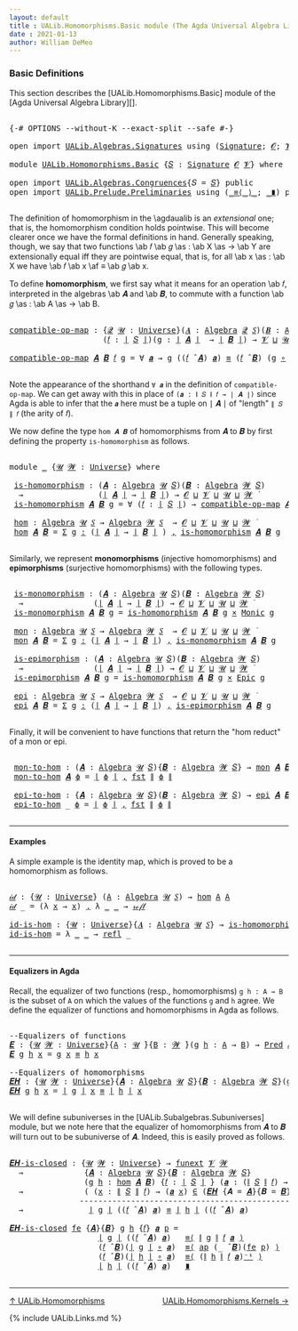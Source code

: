 ```yaml
---
layout: default
title : UALib.Homomorphisms.Basic module (The Agda Universal Algebra Library)
date : 2021-01-13
author: William DeMeo
---
```


### <a id="basic-definitions">Basic Definitions</a>

This section describes the [UALib.Homomorphisms.Basic] module of the [Agda Universal Algebra Library][].

<pre class="Agda">

<a id="317" class="Symbol">{-#</a> <a id="321" class="Keyword">OPTIONS</a> <a id="329" class="Pragma">--without-K</a> <a id="341" class="Pragma">--exact-split</a> <a id="355" class="Pragma">--safe</a> <a id="362" class="Symbol">#-}</a>

<a id="367" class="Keyword">open</a> <a id="372" class="Keyword">import</a> <a id="379" href="UALib.Algebras.Signatures.html" class="Module">UALib.Algebras.Signatures</a> <a id="405" class="Keyword">using</a> <a id="411" class="Symbol">(</a><a id="412" href="UALib.Algebras.Signatures.html#1454" class="Function">Signature</a><a id="421" class="Symbol">;</a> <a id="423" href="universes.html#613" class="Generalizable">𝓞</a><a id="424" class="Symbol">;</a> <a id="426" href="universes.html#617" class="Generalizable">𝓥</a><a id="427" class="Symbol">)</a>

<a id="430" class="Keyword">module</a> <a id="437" href="UALib.Homomorphisms.Basic.html" class="Module">UALib.Homomorphisms.Basic</a> <a id="463" class="Symbol">{</a><a id="464" href="UALib.Homomorphisms.Basic.html#464" class="Bound">𝑆</a> <a id="466" class="Symbol">:</a> <a id="468" href="UALib.Algebras.Signatures.html#1454" class="Function">Signature</a> <a id="478" href="universes.html#613" class="Generalizable">𝓞</a> <a id="480" href="universes.html#617" class="Generalizable">𝓥</a><a id="481" class="Symbol">}</a> <a id="483" class="Keyword">where</a>

<a id="490" class="Keyword">open</a> <a id="495" class="Keyword">import</a> <a id="502" href="UALib.Algebras.Congruences.html" class="Module">UALib.Algebras.Congruences</a><a id="528" class="Symbol">{</a><a id="529" class="Argument">𝑆</a> <a id="531" class="Symbol">=</a> <a id="533" href="UALib.Homomorphisms.Basic.html#464" class="Bound">𝑆</a><a id="534" class="Symbol">}</a> <a id="536" class="Keyword">public</a>
<a id="543" class="Keyword">open</a> <a id="548" class="Keyword">import</a> <a id="555" href="UALib.Prelude.Preliminaries.html" class="Module">UALib.Prelude.Preliminaries</a> <a id="583" class="Keyword">using</a> <a id="589" class="Symbol">(</a><a id="590" href="MGS-MLTT.html#5997" class="Function Operator">_≡⟨_⟩_</a><a id="596" class="Symbol">;</a> <a id="598" href="MGS-MLTT.html#6079" class="Function Operator">_∎</a><a id="600" class="Symbol">)</a> <a id="602" class="Keyword">public</a>

</pre>

The definition of homomorphism in the \agdaualib is an *extensional* one; that is, the homomorphism condition holds pointwise.  This will become clearer once we have the formal definitions in hand.  Generally speaking, though, we say that two functions \ab 𝑓 \ab 𝑔 \as : \ab X \as → \ab Y are extensionally equal iff they are pointwise equal, that is, for all \ab x \as : \ab X we have \ab 𝑓 \ab x \af ≡ \ab 𝑔 \ab x.

To define **homomorphism**, we first say what it means for an operation \ab 𝑓, interpreted in the algebras \ab 𝑨 and \ab 𝑩, to commute with a function \ab 𝑔 \as : \ab A \as → \ab B.

<pre class="Agda">

<a id="compatible-op-map"></a><a id="1237" href="UALib.Homomorphisms.Basic.html#1237" class="Function">compatible-op-map</a> <a id="1255" class="Symbol">:</a> <a id="1257" class="Symbol">{</a><a id="1258" href="UALib.Homomorphisms.Basic.html#1258" class="Bound">𝓠</a> <a id="1260" href="UALib.Homomorphisms.Basic.html#1260" class="Bound">𝓤</a> <a id="1262" class="Symbol">:</a> <a id="1264" href="universes.html#551" class="Function">Universe</a><a id="1272" class="Symbol">}(</a><a id="1274" href="UALib.Homomorphisms.Basic.html#1274" class="Bound">𝑨</a> <a id="1276" class="Symbol">:</a> <a id="1278" href="UALib.Algebras.Algebras.html#781" class="Function">Algebra</a> <a id="1286" href="UALib.Homomorphisms.Basic.html#1258" class="Bound">𝓠</a> <a id="1288" href="UALib.Homomorphisms.Basic.html#464" class="Bound">𝑆</a><a id="1289" class="Symbol">)(</a><a id="1291" href="UALib.Homomorphisms.Basic.html#1291" class="Bound">𝑩</a> <a id="1293" class="Symbol">:</a> <a id="1295" href="UALib.Algebras.Algebras.html#781" class="Function">Algebra</a> <a id="1303" href="UALib.Homomorphisms.Basic.html#1260" class="Bound">𝓤</a> <a id="1305" href="UALib.Homomorphisms.Basic.html#464" class="Bound">𝑆</a><a id="1306" class="Symbol">)</a>
                    <a id="1328" class="Symbol">(</a><a id="1329" href="UALib.Homomorphisms.Basic.html#1329" class="Bound">𝑓</a> <a id="1331" class="Symbol">:</a> <a id="1333" href="UALib.Prelude.Preliminaries.html#10371" class="Function Operator">∣</a> <a id="1335" href="UALib.Homomorphisms.Basic.html#464" class="Bound">𝑆</a> <a id="1337" href="UALib.Prelude.Preliminaries.html#10371" class="Function Operator">∣</a><a id="1338" class="Symbol">)(</a><a id="1340" href="UALib.Homomorphisms.Basic.html#1340" class="Bound">g</a> <a id="1342" class="Symbol">:</a> <a id="1344" href="UALib.Prelude.Preliminaries.html#10371" class="Function Operator">∣</a> <a id="1346" href="UALib.Homomorphisms.Basic.html#1274" class="Bound">𝑨</a> <a id="1348" href="UALib.Prelude.Preliminaries.html#10371" class="Function Operator">∣</a>  <a id="1351" class="Symbol">→</a> <a id="1353" href="UALib.Prelude.Preliminaries.html#10371" class="Function Operator">∣</a> <a id="1355" href="UALib.Homomorphisms.Basic.html#1291" class="Bound">𝑩</a> <a id="1357" href="UALib.Prelude.Preliminaries.html#10371" class="Function Operator">∣</a><a id="1358" class="Symbol">)</a> <a id="1360" class="Symbol">→</a> <a id="1362" href="UALib.Homomorphisms.Basic.html#480" class="Bound">𝓥</a> <a id="1364" href="Agda.Primitive.html#636" class="Function Operator">⊔</a> <a id="1366" href="UALib.Homomorphisms.Basic.html#1260" class="Bound">𝓤</a> <a id="1368" href="Agda.Primitive.html#636" class="Function Operator">⊔</a> <a id="1370" href="UALib.Homomorphisms.Basic.html#1258" class="Bound">𝓠</a> <a id="1372" href="universes.html#758" class="Function Operator">̇</a>

<a id="1375" href="UALib.Homomorphisms.Basic.html#1237" class="Function">compatible-op-map</a> <a id="1393" href="UALib.Homomorphisms.Basic.html#1393" class="Bound">𝑨</a> <a id="1395" href="UALib.Homomorphisms.Basic.html#1395" class="Bound">𝑩</a> <a id="1397" href="UALib.Homomorphisms.Basic.html#1397" class="Bound">𝑓</a> <a id="1399" href="UALib.Homomorphisms.Basic.html#1399" class="Bound">g</a> <a id="1401" class="Symbol">=</a> <a id="1403" class="Symbol">∀</a> <a id="1405" href="UALib.Homomorphisms.Basic.html#1405" class="Bound">𝒂</a> <a id="1407" class="Symbol">→</a> <a id="1409" href="UALib.Homomorphisms.Basic.html#1399" class="Bound">g</a> <a id="1411" class="Symbol">((</a><a id="1413" href="UALib.Homomorphisms.Basic.html#1397" class="Bound">𝑓</a> <a id="1415" href="UALib.Algebras.Algebras.html#2971" class="Function Operator">̂</a> <a id="1417" href="UALib.Homomorphisms.Basic.html#1393" class="Bound">𝑨</a><a id="1418" class="Symbol">)</a> <a id="1420" href="UALib.Homomorphisms.Basic.html#1405" class="Bound">𝒂</a><a id="1421" class="Symbol">)</a> <a id="1423" href="UALib.Prelude.Preliminaries.html#5654" class="Datatype Operator">≡</a> <a id="1425" class="Symbol">(</a><a id="1426" href="UALib.Homomorphisms.Basic.html#1397" class="Bound">𝑓</a> <a id="1428" href="UALib.Algebras.Algebras.html#2971" class="Function Operator">̂</a> <a id="1430" href="UALib.Homomorphisms.Basic.html#1395" class="Bound">𝑩</a><a id="1431" class="Symbol">)</a> <a id="1433" class="Symbol">(</a><a id="1434" href="UALib.Homomorphisms.Basic.html#1399" class="Bound">g</a> <a id="1436" href="MGS-MLTT.html#3813" class="Function Operator">∘</a> <a id="1438" href="UALib.Homomorphisms.Basic.html#1405" class="Bound">𝒂</a><a id="1439" class="Symbol">)</a>

</pre>

Note the appearance of the shorthand `∀ 𝒂` in the definition of `compatible-op-map`.  We can get away with this in place of `(𝒂 : ∥ 𝑆 ∥ 𝑓 → ∣ 𝑨 ∣)` since Agda is able to infer that the `𝒂` here must be a tuple on ∣ 𝑨 ∣ of "length" `∥ 𝑆 ∥ 𝑓` (the arity of 𝑓).

We now define the type `hom 𝑨 𝑩` of homomorphisms from 𝑨 to 𝑩 by first defining the property `is-homomorphism` as follows.

<pre class="Agda">

<a id="1852" class="Keyword">module</a> <a id="1859" href="UALib.Homomorphisms.Basic.html#1859" class="Module">_</a> <a id="1861" class="Symbol">{</a><a id="1862" href="UALib.Homomorphisms.Basic.html#1862" class="Bound">𝓤</a> <a id="1864" href="UALib.Homomorphisms.Basic.html#1864" class="Bound">𝓦</a> <a id="1866" class="Symbol">:</a> <a id="1868" href="universes.html#551" class="Function">Universe</a><a id="1876" class="Symbol">}</a> <a id="1878" class="Keyword">where</a>

 <a id="1886" href="UALib.Homomorphisms.Basic.html#1886" class="Function">is-homomorphism</a> <a id="1902" class="Symbol">:</a> <a id="1904" class="Symbol">(</a><a id="1905" href="UALib.Homomorphisms.Basic.html#1905" class="Bound">𝑨</a> <a id="1907" class="Symbol">:</a> <a id="1909" href="UALib.Algebras.Algebras.html#781" class="Function">Algebra</a> <a id="1917" href="UALib.Homomorphisms.Basic.html#1862" class="Bound">𝓤</a> <a id="1919" href="UALib.Homomorphisms.Basic.html#464" class="Bound">𝑆</a><a id="1920" class="Symbol">)(</a><a id="1922" href="UALib.Homomorphisms.Basic.html#1922" class="Bound">𝑩</a> <a id="1924" class="Symbol">:</a> <a id="1926" href="UALib.Algebras.Algebras.html#781" class="Function">Algebra</a> <a id="1934" href="UALib.Homomorphisms.Basic.html#1864" class="Bound">𝓦</a> <a id="1936" href="UALib.Homomorphisms.Basic.html#464" class="Bound">𝑆</a><a id="1937" class="Symbol">)</a>
  <a id="1941" class="Symbol">→</a>                <a id="1958" class="Symbol">(</a><a id="1959" href="UALib.Prelude.Preliminaries.html#10371" class="Function Operator">∣</a> <a id="1961" href="UALib.Homomorphisms.Basic.html#1905" class="Bound">𝑨</a> <a id="1963" href="UALib.Prelude.Preliminaries.html#10371" class="Function Operator">∣</a> <a id="1965" class="Symbol">→</a> <a id="1967" href="UALib.Prelude.Preliminaries.html#10371" class="Function Operator">∣</a> <a id="1969" href="UALib.Homomorphisms.Basic.html#1922" class="Bound">𝑩</a> <a id="1971" href="UALib.Prelude.Preliminaries.html#10371" class="Function Operator">∣</a><a id="1972" class="Symbol">)</a> <a id="1974" class="Symbol">→</a> <a id="1976" href="UALib.Homomorphisms.Basic.html#478" class="Bound">𝓞</a> <a id="1978" href="Agda.Primitive.html#636" class="Function Operator">⊔</a> <a id="1980" href="UALib.Homomorphisms.Basic.html#480" class="Bound">𝓥</a> <a id="1982" href="Agda.Primitive.html#636" class="Function Operator">⊔</a> <a id="1984" href="UALib.Homomorphisms.Basic.html#1862" class="Bound">𝓤</a> <a id="1986" href="Agda.Primitive.html#636" class="Function Operator">⊔</a> <a id="1988" href="UALib.Homomorphisms.Basic.html#1864" class="Bound">𝓦</a> <a id="1990" href="universes.html#758" class="Function Operator">̇</a>
 <a id="1993" href="UALib.Homomorphisms.Basic.html#1886" class="Function">is-homomorphism</a> <a id="2009" href="UALib.Homomorphisms.Basic.html#2009" class="Bound">𝑨</a> <a id="2011" href="UALib.Homomorphisms.Basic.html#2011" class="Bound">𝑩</a> <a id="2013" href="UALib.Homomorphisms.Basic.html#2013" class="Bound">g</a> <a id="2015" class="Symbol">=</a> <a id="2017" class="Symbol">∀</a> <a id="2019" class="Symbol">(</a><a id="2020" href="UALib.Homomorphisms.Basic.html#2020" class="Bound">𝑓</a> <a id="2022" class="Symbol">:</a> <a id="2024" href="UALib.Prelude.Preliminaries.html#10371" class="Function Operator">∣</a> <a id="2026" href="UALib.Homomorphisms.Basic.html#464" class="Bound">𝑆</a> <a id="2028" href="UALib.Prelude.Preliminaries.html#10371" class="Function Operator">∣</a><a id="2029" class="Symbol">)</a> <a id="2031" class="Symbol">→</a> <a id="2033" href="UALib.Homomorphisms.Basic.html#1237" class="Function">compatible-op-map</a> <a id="2051" href="UALib.Homomorphisms.Basic.html#2009" class="Bound">𝑨</a> <a id="2053" href="UALib.Homomorphisms.Basic.html#2011" class="Bound">𝑩</a> <a id="2055" href="UALib.Homomorphisms.Basic.html#2020" class="Bound">𝑓</a> <a id="2057" href="UALib.Homomorphisms.Basic.html#2013" class="Bound">g</a>

 <a id="2061" href="UALib.Homomorphisms.Basic.html#2061" class="Function">hom</a> <a id="2065" class="Symbol">:</a> <a id="2067" href="UALib.Algebras.Algebras.html#781" class="Function">Algebra</a> <a id="2075" href="UALib.Homomorphisms.Basic.html#1862" class="Bound">𝓤</a> <a id="2077" href="UALib.Homomorphisms.Basic.html#464" class="Bound">𝑆</a> <a id="2079" class="Symbol">→</a> <a id="2081" href="UALib.Algebras.Algebras.html#781" class="Function">Algebra</a> <a id="2089" href="UALib.Homomorphisms.Basic.html#1864" class="Bound">𝓦</a> <a id="2091" href="UALib.Homomorphisms.Basic.html#464" class="Bound">𝑆</a>  <a id="2094" class="Symbol">→</a> <a id="2096" href="UALib.Homomorphisms.Basic.html#478" class="Bound">𝓞</a> <a id="2098" href="Agda.Primitive.html#636" class="Function Operator">⊔</a> <a id="2100" href="UALib.Homomorphisms.Basic.html#480" class="Bound">𝓥</a> <a id="2102" href="Agda.Primitive.html#636" class="Function Operator">⊔</a> <a id="2104" href="UALib.Homomorphisms.Basic.html#1862" class="Bound">𝓤</a> <a id="2106" href="Agda.Primitive.html#636" class="Function Operator">⊔</a> <a id="2108" href="UALib.Homomorphisms.Basic.html#1864" class="Bound">𝓦</a> <a id="2110" href="universes.html#758" class="Function Operator">̇</a>
 <a id="2113" href="UALib.Homomorphisms.Basic.html#2061" class="Function">hom</a> <a id="2117" href="UALib.Homomorphisms.Basic.html#2117" class="Bound">𝑨</a> <a id="2119" href="UALib.Homomorphisms.Basic.html#2119" class="Bound">𝑩</a> <a id="2121" class="Symbol">=</a> <a id="2123" href="MGS-MLTT.html#3074" class="Function">Σ</a> <a id="2125" href="UALib.Homomorphisms.Basic.html#2125" class="Bound">g</a> <a id="2127" href="MGS-MLTT.html#3074" class="Function">꞉</a> <a id="2129" class="Symbol">(</a><a id="2130" href="UALib.Prelude.Preliminaries.html#10371" class="Function Operator">∣</a> <a id="2132" href="UALib.Homomorphisms.Basic.html#2117" class="Bound">𝑨</a> <a id="2134" href="UALib.Prelude.Preliminaries.html#10371" class="Function Operator">∣</a> <a id="2136" class="Symbol">→</a> <a id="2138" href="UALib.Prelude.Preliminaries.html#10371" class="Function Operator">∣</a> <a id="2140" href="UALib.Homomorphisms.Basic.html#2119" class="Bound">𝑩</a> <a id="2142" href="UALib.Prelude.Preliminaries.html#10371" class="Function Operator">∣</a> <a id="2144" class="Symbol">)</a> <a id="2146" href="MGS-MLTT.html#3074" class="Function">,</a> <a id="2148" href="UALib.Homomorphisms.Basic.html#1886" class="Function">is-homomorphism</a> <a id="2164" href="UALib.Homomorphisms.Basic.html#2117" class="Bound">𝑨</a> <a id="2166" href="UALib.Homomorphisms.Basic.html#2119" class="Bound">𝑩</a> <a id="2168" href="UALib.Homomorphisms.Basic.html#2125" class="Bound">g</a>

</pre>

Similarly, we represent **monomorphisms** (injective homomorphisms) and **epimorphisms** (surjective homomorphisms) with the following types.

<pre class="Agda">

 <a id="2341" href="UALib.Homomorphisms.Basic.html#2341" class="Function">is-monomorphism</a> <a id="2357" class="Symbol">:</a> <a id="2359" class="Symbol">(</a><a id="2360" href="UALib.Homomorphisms.Basic.html#2360" class="Bound">𝑨</a> <a id="2362" class="Symbol">:</a> <a id="2364" href="UALib.Algebras.Algebras.html#781" class="Function">Algebra</a> <a id="2372" href="UALib.Homomorphisms.Basic.html#1862" class="Bound">𝓤</a> <a id="2374" href="UALib.Homomorphisms.Basic.html#464" class="Bound">𝑆</a><a id="2375" class="Symbol">)(</a><a id="2377" href="UALib.Homomorphisms.Basic.html#2377" class="Bound">𝑩</a> <a id="2379" class="Symbol">:</a> <a id="2381" href="UALib.Algebras.Algebras.html#781" class="Function">Algebra</a> <a id="2389" href="UALib.Homomorphisms.Basic.html#1864" class="Bound">𝓦</a> <a id="2391" href="UALib.Homomorphisms.Basic.html#464" class="Bound">𝑆</a><a id="2392" class="Symbol">)</a>
  <a id="2396" class="Symbol">→</a>               <a id="2412" class="Symbol">(</a><a id="2413" href="UALib.Prelude.Preliminaries.html#10371" class="Function Operator">∣</a> <a id="2415" href="UALib.Homomorphisms.Basic.html#2360" class="Bound">𝑨</a> <a id="2417" href="UALib.Prelude.Preliminaries.html#10371" class="Function Operator">∣</a> <a id="2419" class="Symbol">→</a> <a id="2421" href="UALib.Prelude.Preliminaries.html#10371" class="Function Operator">∣</a> <a id="2423" href="UALib.Homomorphisms.Basic.html#2377" class="Bound">𝑩</a> <a id="2425" href="UALib.Prelude.Preliminaries.html#10371" class="Function Operator">∣</a><a id="2426" class="Symbol">)</a> <a id="2428" class="Symbol">→</a> <a id="2430" href="UALib.Homomorphisms.Basic.html#478" class="Bound">𝓞</a> <a id="2432" href="Agda.Primitive.html#636" class="Function Operator">⊔</a> <a id="2434" href="UALib.Homomorphisms.Basic.html#480" class="Bound">𝓥</a> <a id="2436" href="Agda.Primitive.html#636" class="Function Operator">⊔</a> <a id="2438" href="UALib.Homomorphisms.Basic.html#1862" class="Bound">𝓤</a> <a id="2440" href="Agda.Primitive.html#636" class="Function Operator">⊔</a> <a id="2442" href="UALib.Homomorphisms.Basic.html#1864" class="Bound">𝓦</a> <a id="2444" href="universes.html#758" class="Function Operator">̇</a>
 <a id="2447" href="UALib.Homomorphisms.Basic.html#2341" class="Function">is-monomorphism</a> <a id="2463" href="UALib.Homomorphisms.Basic.html#2463" class="Bound">𝑨</a> <a id="2465" href="UALib.Homomorphisms.Basic.html#2465" class="Bound">𝑩</a> <a id="2467" href="UALib.Homomorphisms.Basic.html#2467" class="Bound">g</a> <a id="2469" class="Symbol">=</a> <a id="2471" href="UALib.Homomorphisms.Basic.html#1886" class="Function">is-homomorphism</a> <a id="2487" href="UALib.Homomorphisms.Basic.html#2463" class="Bound">𝑨</a> <a id="2489" href="UALib.Homomorphisms.Basic.html#2465" class="Bound">𝑩</a> <a id="2491" href="UALib.Homomorphisms.Basic.html#2467" class="Bound">g</a> <a id="2493" href="MGS-MLTT.html#3515" class="Function Operator">×</a> <a id="2495" href="UALib.Prelude.Inverses.html#3446" class="Function">Monic</a> <a id="2501" href="UALib.Homomorphisms.Basic.html#2467" class="Bound">g</a>

 <a id="2505" href="UALib.Homomorphisms.Basic.html#2505" class="Function">mon</a> <a id="2509" class="Symbol">:</a> <a id="2511" href="UALib.Algebras.Algebras.html#781" class="Function">Algebra</a> <a id="2519" href="UALib.Homomorphisms.Basic.html#1862" class="Bound">𝓤</a> <a id="2521" href="UALib.Homomorphisms.Basic.html#464" class="Bound">𝑆</a> <a id="2523" class="Symbol">→</a> <a id="2525" href="UALib.Algebras.Algebras.html#781" class="Function">Algebra</a> <a id="2533" href="UALib.Homomorphisms.Basic.html#1864" class="Bound">𝓦</a> <a id="2535" href="UALib.Homomorphisms.Basic.html#464" class="Bound">𝑆</a>  <a id="2538" class="Symbol">→</a> <a id="2540" href="UALib.Homomorphisms.Basic.html#478" class="Bound">𝓞</a> <a id="2542" href="Agda.Primitive.html#636" class="Function Operator">⊔</a> <a id="2544" href="UALib.Homomorphisms.Basic.html#480" class="Bound">𝓥</a> <a id="2546" href="Agda.Primitive.html#636" class="Function Operator">⊔</a> <a id="2548" href="UALib.Homomorphisms.Basic.html#1862" class="Bound">𝓤</a> <a id="2550" href="Agda.Primitive.html#636" class="Function Operator">⊔</a> <a id="2552" href="UALib.Homomorphisms.Basic.html#1864" class="Bound">𝓦</a> <a id="2554" href="universes.html#758" class="Function Operator">̇</a>
 <a id="2557" href="UALib.Homomorphisms.Basic.html#2505" class="Function">mon</a> <a id="2561" href="UALib.Homomorphisms.Basic.html#2561" class="Bound">𝑨</a> <a id="2563" href="UALib.Homomorphisms.Basic.html#2563" class="Bound">𝑩</a> <a id="2565" class="Symbol">=</a> <a id="2567" href="MGS-MLTT.html#3074" class="Function">Σ</a> <a id="2569" href="UALib.Homomorphisms.Basic.html#2569" class="Bound">g</a> <a id="2571" href="MGS-MLTT.html#3074" class="Function">꞉</a> <a id="2573" class="Symbol">(</a><a id="2574" href="UALib.Prelude.Preliminaries.html#10371" class="Function Operator">∣</a> <a id="2576" href="UALib.Homomorphisms.Basic.html#2561" class="Bound">𝑨</a> <a id="2578" href="UALib.Prelude.Preliminaries.html#10371" class="Function Operator">∣</a> <a id="2580" class="Symbol">→</a> <a id="2582" href="UALib.Prelude.Preliminaries.html#10371" class="Function Operator">∣</a> <a id="2584" href="UALib.Homomorphisms.Basic.html#2563" class="Bound">𝑩</a> <a id="2586" href="UALib.Prelude.Preliminaries.html#10371" class="Function Operator">∣</a><a id="2587" class="Symbol">)</a> <a id="2589" href="MGS-MLTT.html#3074" class="Function">,</a> <a id="2591" href="UALib.Homomorphisms.Basic.html#2341" class="Function">is-monomorphism</a> <a id="2607" href="UALib.Homomorphisms.Basic.html#2561" class="Bound">𝑨</a> <a id="2609" href="UALib.Homomorphisms.Basic.html#2563" class="Bound">𝑩</a> <a id="2611" href="UALib.Homomorphisms.Basic.html#2569" class="Bound">g</a>

 <a id="2615" href="UALib.Homomorphisms.Basic.html#2615" class="Function">is-epimorphism</a> <a id="2630" class="Symbol">:</a> <a id="2632" class="Symbol">(</a><a id="2633" href="UALib.Homomorphisms.Basic.html#2633" class="Bound">𝑨</a> <a id="2635" class="Symbol">:</a> <a id="2637" href="UALib.Algebras.Algebras.html#781" class="Function">Algebra</a> <a id="2645" href="UALib.Homomorphisms.Basic.html#1862" class="Bound">𝓤</a> <a id="2647" href="UALib.Homomorphisms.Basic.html#464" class="Bound">𝑆</a><a id="2648" class="Symbol">)(</a><a id="2650" href="UALib.Homomorphisms.Basic.html#2650" class="Bound">𝑩</a> <a id="2652" class="Symbol">:</a> <a id="2654" href="UALib.Algebras.Algebras.html#781" class="Function">Algebra</a> <a id="2662" href="UALib.Homomorphisms.Basic.html#1864" class="Bound">𝓦</a> <a id="2664" href="UALib.Homomorphisms.Basic.html#464" class="Bound">𝑆</a><a id="2665" class="Symbol">)</a>
  <a id="2669" class="Symbol">→</a>               <a id="2685" class="Symbol">(</a><a id="2686" href="UALib.Prelude.Preliminaries.html#10371" class="Function Operator">∣</a> <a id="2688" href="UALib.Homomorphisms.Basic.html#2633" class="Bound">𝑨</a> <a id="2690" href="UALib.Prelude.Preliminaries.html#10371" class="Function Operator">∣</a> <a id="2692" class="Symbol">→</a> <a id="2694" href="UALib.Prelude.Preliminaries.html#10371" class="Function Operator">∣</a> <a id="2696" href="UALib.Homomorphisms.Basic.html#2650" class="Bound">𝑩</a> <a id="2698" href="UALib.Prelude.Preliminaries.html#10371" class="Function Operator">∣</a><a id="2699" class="Symbol">)</a> <a id="2701" class="Symbol">→</a> <a id="2703" href="UALib.Homomorphisms.Basic.html#478" class="Bound">𝓞</a> <a id="2705" href="Agda.Primitive.html#636" class="Function Operator">⊔</a> <a id="2707" href="UALib.Homomorphisms.Basic.html#480" class="Bound">𝓥</a> <a id="2709" href="Agda.Primitive.html#636" class="Function Operator">⊔</a> <a id="2711" href="UALib.Homomorphisms.Basic.html#1862" class="Bound">𝓤</a> <a id="2713" href="Agda.Primitive.html#636" class="Function Operator">⊔</a> <a id="2715" href="UALib.Homomorphisms.Basic.html#1864" class="Bound">𝓦</a> <a id="2717" href="universes.html#758" class="Function Operator">̇</a>
 <a id="2720" href="UALib.Homomorphisms.Basic.html#2615" class="Function">is-epimorphism</a> <a id="2735" href="UALib.Homomorphisms.Basic.html#2735" class="Bound">𝑨</a> <a id="2737" href="UALib.Homomorphisms.Basic.html#2737" class="Bound">𝑩</a> <a id="2739" href="UALib.Homomorphisms.Basic.html#2739" class="Bound">g</a> <a id="2741" class="Symbol">=</a> <a id="2743" href="UALib.Homomorphisms.Basic.html#1886" class="Function">is-homomorphism</a> <a id="2759" href="UALib.Homomorphisms.Basic.html#2735" class="Bound">𝑨</a> <a id="2761" href="UALib.Homomorphisms.Basic.html#2737" class="Bound">𝑩</a> <a id="2763" href="UALib.Homomorphisms.Basic.html#2739" class="Bound">g</a> <a id="2765" href="MGS-MLTT.html#3515" class="Function Operator">×</a> <a id="2767" href="UALib.Prelude.Inverses.html#2388" class="Function">Epic</a> <a id="2772" href="UALib.Homomorphisms.Basic.html#2739" class="Bound">g</a>

 <a id="2776" href="UALib.Homomorphisms.Basic.html#2776" class="Function">epi</a> <a id="2780" class="Symbol">:</a> <a id="2782" href="UALib.Algebras.Algebras.html#781" class="Function">Algebra</a> <a id="2790" href="UALib.Homomorphisms.Basic.html#1862" class="Bound">𝓤</a> <a id="2792" href="UALib.Homomorphisms.Basic.html#464" class="Bound">𝑆</a> <a id="2794" class="Symbol">→</a> <a id="2796" href="UALib.Algebras.Algebras.html#781" class="Function">Algebra</a> <a id="2804" href="UALib.Homomorphisms.Basic.html#1864" class="Bound">𝓦</a> <a id="2806" href="UALib.Homomorphisms.Basic.html#464" class="Bound">𝑆</a>  <a id="2809" class="Symbol">→</a> <a id="2811" href="UALib.Homomorphisms.Basic.html#478" class="Bound">𝓞</a> <a id="2813" href="Agda.Primitive.html#636" class="Function Operator">⊔</a> <a id="2815" href="UALib.Homomorphisms.Basic.html#480" class="Bound">𝓥</a> <a id="2817" href="Agda.Primitive.html#636" class="Function Operator">⊔</a> <a id="2819" href="UALib.Homomorphisms.Basic.html#1862" class="Bound">𝓤</a> <a id="2821" href="Agda.Primitive.html#636" class="Function Operator">⊔</a> <a id="2823" href="UALib.Homomorphisms.Basic.html#1864" class="Bound">𝓦</a> <a id="2825" href="universes.html#758" class="Function Operator">̇</a>
 <a id="2828" href="UALib.Homomorphisms.Basic.html#2776" class="Function">epi</a> <a id="2832" href="UALib.Homomorphisms.Basic.html#2832" class="Bound">𝑨</a> <a id="2834" href="UALib.Homomorphisms.Basic.html#2834" class="Bound">𝑩</a> <a id="2836" class="Symbol">=</a> <a id="2838" href="MGS-MLTT.html#3074" class="Function">Σ</a> <a id="2840" href="UALib.Homomorphisms.Basic.html#2840" class="Bound">g</a> <a id="2842" href="MGS-MLTT.html#3074" class="Function">꞉</a> <a id="2844" class="Symbol">(</a><a id="2845" href="UALib.Prelude.Preliminaries.html#10371" class="Function Operator">∣</a> <a id="2847" href="UALib.Homomorphisms.Basic.html#2832" class="Bound">𝑨</a> <a id="2849" href="UALib.Prelude.Preliminaries.html#10371" class="Function Operator">∣</a> <a id="2851" class="Symbol">→</a> <a id="2853" href="UALib.Prelude.Preliminaries.html#10371" class="Function Operator">∣</a> <a id="2855" href="UALib.Homomorphisms.Basic.html#2834" class="Bound">𝑩</a> <a id="2857" href="UALib.Prelude.Preliminaries.html#10371" class="Function Operator">∣</a><a id="2858" class="Symbol">)</a> <a id="2860" href="MGS-MLTT.html#3074" class="Function">,</a> <a id="2862" href="UALib.Homomorphisms.Basic.html#2615" class="Function">is-epimorphism</a> <a id="2877" href="UALib.Homomorphisms.Basic.html#2832" class="Bound">𝑨</a> <a id="2879" href="UALib.Homomorphisms.Basic.html#2834" class="Bound">𝑩</a> <a id="2881" href="UALib.Homomorphisms.Basic.html#2840" class="Bound">g</a>

</pre>

Finally, it will be convenient to have functions that return the "hom reduct" of a mon or epi.

<pre class="Agda">

 <a id="3007" href="UALib.Homomorphisms.Basic.html#3007" class="Function">mon-to-hom</a> <a id="3018" class="Symbol">:</a> <a id="3020" class="Symbol">(</a><a id="3021" href="UALib.Homomorphisms.Basic.html#3021" class="Bound">𝑨</a> <a id="3023" class="Symbol">:</a> <a id="3025" href="UALib.Algebras.Algebras.html#781" class="Function">Algebra</a> <a id="3033" href="UALib.Homomorphisms.Basic.html#1862" class="Bound">𝓤</a> <a id="3035" href="UALib.Homomorphisms.Basic.html#464" class="Bound">𝑆</a><a id="3036" class="Symbol">){</a><a id="3038" href="UALib.Homomorphisms.Basic.html#3038" class="Bound">𝑩</a> <a id="3040" class="Symbol">:</a> <a id="3042" href="UALib.Algebras.Algebras.html#781" class="Function">Algebra</a> <a id="3050" href="UALib.Homomorphisms.Basic.html#1864" class="Bound">𝓦</a> <a id="3052" href="UALib.Homomorphisms.Basic.html#464" class="Bound">𝑆</a><a id="3053" class="Symbol">}</a> <a id="3055" class="Symbol">→</a> <a id="3057" href="UALib.Homomorphisms.Basic.html#2505" class="Function">mon</a> <a id="3061" href="UALib.Homomorphisms.Basic.html#3021" class="Bound">𝑨</a> <a id="3063" href="UALib.Homomorphisms.Basic.html#3038" class="Bound">𝑩</a> <a id="3065" class="Symbol">→</a> <a id="3067" href="UALib.Homomorphisms.Basic.html#2061" class="Function">hom</a> <a id="3071" href="UALib.Homomorphisms.Basic.html#3021" class="Bound">𝑨</a> <a id="3073" href="UALib.Homomorphisms.Basic.html#3038" class="Bound">𝑩</a>
 <a id="3076" href="UALib.Homomorphisms.Basic.html#3007" class="Function">mon-to-hom</a> <a id="3087" href="UALib.Homomorphisms.Basic.html#3087" class="Bound">𝑨</a> <a id="3089" href="UALib.Homomorphisms.Basic.html#3089" class="Bound">ϕ</a> <a id="3091" class="Symbol">=</a> <a id="3093" href="UALib.Prelude.Preliminaries.html#10371" class="Function Operator">∣</a> <a id="3095" href="UALib.Homomorphisms.Basic.html#3089" class="Bound">ϕ</a> <a id="3097" href="UALib.Prelude.Preliminaries.html#10371" class="Function Operator">∣</a> <a id="3099" href="UALib.Prelude.Preliminaries.html#5763" class="InductiveConstructor Operator">,</a> <a id="3101" href="UALib.Prelude.Preliminaries.html#10375" class="Function">fst</a> <a id="3105" href="UALib.Prelude.Preliminaries.html#10452" class="Function Operator">∥</a> <a id="3107" href="UALib.Homomorphisms.Basic.html#3089" class="Bound">ϕ</a> <a id="3109" href="UALib.Prelude.Preliminaries.html#10452" class="Function Operator">∥</a>

 <a id="3113" href="UALib.Homomorphisms.Basic.html#3113" class="Function">epi-to-hom</a> <a id="3124" class="Symbol">:</a> <a id="3126" class="Symbol">{</a><a id="3127" href="UALib.Homomorphisms.Basic.html#3127" class="Bound">𝑨</a> <a id="3129" class="Symbol">:</a> <a id="3131" href="UALib.Algebras.Algebras.html#781" class="Function">Algebra</a> <a id="3139" href="UALib.Homomorphisms.Basic.html#1862" class="Bound">𝓤</a> <a id="3141" href="UALib.Homomorphisms.Basic.html#464" class="Bound">𝑆</a><a id="3142" class="Symbol">}(</a><a id="3144" href="UALib.Homomorphisms.Basic.html#3144" class="Bound">𝑩</a> <a id="3146" class="Symbol">:</a> <a id="3148" href="UALib.Algebras.Algebras.html#781" class="Function">Algebra</a> <a id="3156" href="UALib.Homomorphisms.Basic.html#1864" class="Bound">𝓦</a> <a id="3158" href="UALib.Homomorphisms.Basic.html#464" class="Bound">𝑆</a><a id="3159" class="Symbol">)</a> <a id="3161" class="Symbol">→</a> <a id="3163" href="UALib.Homomorphisms.Basic.html#2776" class="Function">epi</a> <a id="3167" href="UALib.Homomorphisms.Basic.html#3127" class="Bound">𝑨</a> <a id="3169" href="UALib.Homomorphisms.Basic.html#3144" class="Bound">𝑩</a> <a id="3171" class="Symbol">→</a> <a id="3173" href="UALib.Homomorphisms.Basic.html#2061" class="Function">hom</a> <a id="3177" href="UALib.Homomorphisms.Basic.html#3127" class="Bound">𝑨</a> <a id="3179" href="UALib.Homomorphisms.Basic.html#3144" class="Bound">𝑩</a>
 <a id="3182" href="UALib.Homomorphisms.Basic.html#3113" class="Function">epi-to-hom</a> <a id="3193" class="Symbol">_</a> <a id="3195" href="UALib.Homomorphisms.Basic.html#3195" class="Bound">ϕ</a> <a id="3197" class="Symbol">=</a> <a id="3199" href="UALib.Prelude.Preliminaries.html#10371" class="Function Operator">∣</a> <a id="3201" href="UALib.Homomorphisms.Basic.html#3195" class="Bound">ϕ</a> <a id="3203" href="UALib.Prelude.Preliminaries.html#10371" class="Function Operator">∣</a> <a id="3205" href="UALib.Prelude.Preliminaries.html#5763" class="InductiveConstructor Operator">,</a> <a id="3207" href="UALib.Prelude.Preliminaries.html#10375" class="Function">fst</a> <a id="3211" href="UALib.Prelude.Preliminaries.html#10452" class="Function Operator">∥</a> <a id="3213" href="UALib.Homomorphisms.Basic.html#3195" class="Bound">ϕ</a> <a id="3215" href="UALib.Prelude.Preliminaries.html#10452" class="Function Operator">∥</a>

</pre>


---------------------------------------------

#### <a id="examples">Examples</a>

A simple example is the identity map, which is proved to be a homomorphism as follows.

<pre class="Agda">

<a id="𝒾𝒹"></a><a id="3416" href="UALib.Homomorphisms.Basic.html#3416" class="Function">𝒾𝒹</a> <a id="3419" class="Symbol">:</a> <a id="3421" class="Symbol">{</a><a id="3422" href="UALib.Homomorphisms.Basic.html#3422" class="Bound">𝓤</a> <a id="3424" class="Symbol">:</a> <a id="3426" href="universes.html#551" class="Function">Universe</a><a id="3434" class="Symbol">}</a> <a id="3436" class="Symbol">(</a><a id="3437" href="UALib.Homomorphisms.Basic.html#3437" class="Bound">A</a> <a id="3439" class="Symbol">:</a> <a id="3441" href="UALib.Algebras.Algebras.html#781" class="Function">Algebra</a> <a id="3449" href="UALib.Homomorphisms.Basic.html#3422" class="Bound">𝓤</a> <a id="3451" href="UALib.Homomorphisms.Basic.html#464" class="Bound">𝑆</a><a id="3452" class="Symbol">)</a> <a id="3454" class="Symbol">→</a> <a id="3456" href="UALib.Homomorphisms.Basic.html#2061" class="Function">hom</a> <a id="3460" href="UALib.Homomorphisms.Basic.html#3437" class="Bound">A</a> <a id="3462" href="UALib.Homomorphisms.Basic.html#3437" class="Bound">A</a>
<a id="3464" href="UALib.Homomorphisms.Basic.html#3416" class="Function">𝒾𝒹</a> <a id="3467" class="Symbol">_</a> <a id="3469" class="Symbol">=</a> <a id="3471" class="Symbol">(λ</a> <a id="3474" href="UALib.Homomorphisms.Basic.html#3474" class="Bound">x</a> <a id="3476" class="Symbol">→</a> <a id="3478" href="UALib.Homomorphisms.Basic.html#3474" class="Bound">x</a><a id="3479" class="Symbol">)</a> <a id="3481" href="UALib.Prelude.Preliminaries.html#5763" class="InductiveConstructor Operator">,</a> <a id="3483" class="Symbol">λ</a> <a id="3485" href="UALib.Homomorphisms.Basic.html#3485" class="Bound">_</a> <a id="3487" href="UALib.Homomorphisms.Basic.html#3487" class="Bound">_</a> <a id="3489" class="Symbol">→</a> <a id="3491" href="UALib.Prelude.Preliminaries.html#5668" class="InductiveConstructor">𝓇ℯ𝒻𝓁</a>

<a id="id-is-hom"></a><a id="3497" href="UALib.Homomorphisms.Basic.html#3497" class="Function">id-is-hom</a> <a id="3507" class="Symbol">:</a> <a id="3509" class="Symbol">{</a><a id="3510" href="UALib.Homomorphisms.Basic.html#3510" class="Bound">𝓤</a> <a id="3512" class="Symbol">:</a> <a id="3514" href="universes.html#551" class="Function">Universe</a><a id="3522" class="Symbol">}{</a><a id="3524" href="UALib.Homomorphisms.Basic.html#3524" class="Bound">𝑨</a> <a id="3526" class="Symbol">:</a> <a id="3528" href="UALib.Algebras.Algebras.html#781" class="Function">Algebra</a> <a id="3536" href="UALib.Homomorphisms.Basic.html#3510" class="Bound">𝓤</a> <a id="3538" href="UALib.Homomorphisms.Basic.html#464" class="Bound">𝑆</a><a id="3539" class="Symbol">}</a> <a id="3541" class="Symbol">→</a> <a id="3543" href="UALib.Homomorphisms.Basic.html#1886" class="Function">is-homomorphism</a> <a id="3559" href="UALib.Homomorphisms.Basic.html#3524" class="Bound">𝑨</a> <a id="3561" href="UALib.Homomorphisms.Basic.html#3524" class="Bound">𝑨</a> <a id="3563" class="Symbol">(</a><a id="3564" href="MGS-MLTT.html#3778" class="Function">𝑖𝑑</a> <a id="3567" href="UALib.Prelude.Preliminaries.html#10371" class="Function Operator">∣</a> <a id="3569" href="UALib.Homomorphisms.Basic.html#3524" class="Bound">𝑨</a> <a id="3571" href="UALib.Prelude.Preliminaries.html#10371" class="Function Operator">∣</a><a id="3572" class="Symbol">)</a>
<a id="3574" href="UALib.Homomorphisms.Basic.html#3497" class="Function">id-is-hom</a> <a id="3584" class="Symbol">=</a> <a id="3586" class="Symbol">λ</a> <a id="3588" href="UALib.Homomorphisms.Basic.html#3588" class="Bound">_</a> <a id="3590" href="UALib.Homomorphisms.Basic.html#3590" class="Bound">_</a> <a id="3592" class="Symbol">→</a> <a id="3594" href="UALib.Prelude.Preliminaries.html#5690" class="InductiveConstructor">refl</a> <a id="3599" class="Symbol">_</a>

</pre>

------------------------------------------------------------------

#### <a id="equalizers-in-agda">Equalizers in Agda</a>

Recall, the equalizer of two functions (resp., homomorphisms) `g h : A → B` is the subset of `A` on which the values of the functions `g` and `h` agree.  We define the equalizer of functions and homomorphisms in Agda as follows.

<pre class="Agda">

<a id="3982" class="Comment">--Equalizers of functions</a>
<a id="𝑬"></a><a id="4008" href="UALib.Homomorphisms.Basic.html#4008" class="Function">𝑬</a> <a id="4010" class="Symbol">:</a> <a id="4012" class="Symbol">{</a><a id="4013" href="UALib.Homomorphisms.Basic.html#4013" class="Bound">𝓤</a> <a id="4015" href="UALib.Homomorphisms.Basic.html#4015" class="Bound">𝓦</a> <a id="4017" class="Symbol">:</a> <a id="4019" href="universes.html#551" class="Function">Universe</a><a id="4027" class="Symbol">}{</a><a id="4029" href="UALib.Homomorphisms.Basic.html#4029" class="Bound">A</a> <a id="4031" class="Symbol">:</a> <a id="4033" href="UALib.Homomorphisms.Basic.html#4013" class="Bound">𝓤</a> <a id="4035" href="universes.html#758" class="Function Operator">̇</a><a id="4036" class="Symbol">}{</a><a id="4038" href="UALib.Homomorphisms.Basic.html#4038" class="Bound">B</a> <a id="4040" class="Symbol">:</a> <a id="4042" href="UALib.Homomorphisms.Basic.html#4015" class="Bound">𝓦</a> <a id="4044" href="universes.html#758" class="Function Operator">̇</a><a id="4045" class="Symbol">}(</a><a id="4047" href="UALib.Homomorphisms.Basic.html#4047" class="Bound">g</a> <a id="4049" href="UALib.Homomorphisms.Basic.html#4049" class="Bound">h</a> <a id="4051" class="Symbol">:</a> <a id="4053" href="UALib.Homomorphisms.Basic.html#4029" class="Bound">A</a> <a id="4055" class="Symbol">→</a> <a id="4057" href="UALib.Homomorphisms.Basic.html#4038" class="Bound">B</a><a id="4058" class="Symbol">)</a> <a id="4060" class="Symbol">→</a> <a id="4062" href="UALib.Relations.Unary.html#1088" class="Function">Pred</a> <a id="4067" href="UALib.Homomorphisms.Basic.html#4029" class="Bound">A</a> <a id="4069" href="UALib.Homomorphisms.Basic.html#4015" class="Bound">𝓦</a>
<a id="4071" href="UALib.Homomorphisms.Basic.html#4008" class="Function">𝑬</a> <a id="4073" href="UALib.Homomorphisms.Basic.html#4073" class="Bound">g</a> <a id="4075" href="UALib.Homomorphisms.Basic.html#4075" class="Bound">h</a> <a id="4077" href="UALib.Homomorphisms.Basic.html#4077" class="Bound">x</a> <a id="4079" class="Symbol">=</a> <a id="4081" href="UALib.Homomorphisms.Basic.html#4073" class="Bound">g</a> <a id="4083" href="UALib.Homomorphisms.Basic.html#4077" class="Bound">x</a> <a id="4085" href="UALib.Prelude.Preliminaries.html#5654" class="Datatype Operator">≡</a> <a id="4087" href="UALib.Homomorphisms.Basic.html#4075" class="Bound">h</a> <a id="4089" href="UALib.Homomorphisms.Basic.html#4077" class="Bound">x</a>

<a id="4092" class="Comment">--Equalizers of homomorphisms</a>
<a id="𝑬𝑯"></a><a id="4122" href="UALib.Homomorphisms.Basic.html#4122" class="Function">𝑬𝑯</a> <a id="4125" class="Symbol">:</a> <a id="4127" class="Symbol">{</a><a id="4128" href="UALib.Homomorphisms.Basic.html#4128" class="Bound">𝓤</a> <a id="4130" href="UALib.Homomorphisms.Basic.html#4130" class="Bound">𝓦</a> <a id="4132" class="Symbol">:</a> <a id="4134" href="universes.html#551" class="Function">Universe</a><a id="4142" class="Symbol">}{</a><a id="4144" href="UALib.Homomorphisms.Basic.html#4144" class="Bound">𝑨</a> <a id="4146" class="Symbol">:</a> <a id="4148" href="UALib.Algebras.Algebras.html#781" class="Function">Algebra</a> <a id="4156" href="UALib.Homomorphisms.Basic.html#4128" class="Bound">𝓤</a> <a id="4158" href="UALib.Homomorphisms.Basic.html#464" class="Bound">𝑆</a><a id="4159" class="Symbol">}{</a><a id="4161" href="UALib.Homomorphisms.Basic.html#4161" class="Bound">𝑩</a> <a id="4163" class="Symbol">:</a> <a id="4165" href="UALib.Algebras.Algebras.html#781" class="Function">Algebra</a> <a id="4173" href="UALib.Homomorphisms.Basic.html#4130" class="Bound">𝓦</a> <a id="4175" href="UALib.Homomorphisms.Basic.html#464" class="Bound">𝑆</a><a id="4176" class="Symbol">}(</a><a id="4178" href="UALib.Homomorphisms.Basic.html#4178" class="Bound">g</a> <a id="4180" href="UALib.Homomorphisms.Basic.html#4180" class="Bound">h</a> <a id="4182" class="Symbol">:</a> <a id="4184" href="UALib.Homomorphisms.Basic.html#2061" class="Function">hom</a> <a id="4188" href="UALib.Homomorphisms.Basic.html#4144" class="Bound">𝑨</a> <a id="4190" href="UALib.Homomorphisms.Basic.html#4161" class="Bound">𝑩</a><a id="4191" class="Symbol">)</a> <a id="4193" class="Symbol">→</a> <a id="4195" href="UALib.Relations.Unary.html#1088" class="Function">Pred</a> <a id="4200" href="UALib.Prelude.Preliminaries.html#10371" class="Function Operator">∣</a> <a id="4202" href="UALib.Homomorphisms.Basic.html#4144" class="Bound">𝑨</a> <a id="4204" href="UALib.Prelude.Preliminaries.html#10371" class="Function Operator">∣</a> <a id="4206" href="UALib.Homomorphisms.Basic.html#4130" class="Bound">𝓦</a>
<a id="4208" href="UALib.Homomorphisms.Basic.html#4122" class="Function">𝑬𝑯</a> <a id="4211" href="UALib.Homomorphisms.Basic.html#4211" class="Bound">g</a> <a id="4213" href="UALib.Homomorphisms.Basic.html#4213" class="Bound">h</a> <a id="4215" href="UALib.Homomorphisms.Basic.html#4215" class="Bound">x</a> <a id="4217" class="Symbol">=</a> <a id="4219" href="UALib.Prelude.Preliminaries.html#10371" class="Function Operator">∣</a> <a id="4221" href="UALib.Homomorphisms.Basic.html#4211" class="Bound">g</a> <a id="4223" href="UALib.Prelude.Preliminaries.html#10371" class="Function Operator">∣</a> <a id="4225" href="UALib.Homomorphisms.Basic.html#4215" class="Bound">x</a> <a id="4227" href="UALib.Prelude.Preliminaries.html#5654" class="Datatype Operator">≡</a> <a id="4229" href="UALib.Prelude.Preliminaries.html#10371" class="Function Operator">∣</a> <a id="4231" href="UALib.Homomorphisms.Basic.html#4213" class="Bound">h</a> <a id="4233" href="UALib.Prelude.Preliminaries.html#10371" class="Function Operator">∣</a> <a id="4235" href="UALib.Homomorphisms.Basic.html#4215" class="Bound">x</a>

</pre>

We will define subuniverses in the [UALib.Subalgebras.Subuniverses] module, but we note here that the equalizer of homomorphisms from 𝑨 to 𝑩 will turn out to be subuniverse of 𝑨.  Indeed, this is easily proved as follows.

<pre class="Agda">

<a id="𝑬𝑯-is-closed"></a><a id="4487" href="UALib.Homomorphisms.Basic.html#4487" class="Function">𝑬𝑯-is-closed</a> <a id="4500" class="Symbol">:</a> <a id="4502" class="Symbol">{</a><a id="4503" href="UALib.Homomorphisms.Basic.html#4503" class="Bound">𝓤</a> <a id="4505" href="UALib.Homomorphisms.Basic.html#4505" class="Bound">𝓦</a> <a id="4507" class="Symbol">:</a> <a id="4509" href="universes.html#551" class="Function">Universe</a><a id="4517" class="Symbol">}</a> <a id="4519" class="Symbol">→</a> <a id="4521" href="MGS-FunExt-from-Univalence.html#393" class="Function">funext</a> <a id="4528" href="UALib.Homomorphisms.Basic.html#480" class="Bound">𝓥</a> <a id="4530" href="UALib.Homomorphisms.Basic.html#4505" class="Bound">𝓦</a>
  <a id="4534" class="Symbol">→</a>             <a id="4548" class="Symbol">{</a><a id="4549" href="UALib.Homomorphisms.Basic.html#4549" class="Bound">𝑨</a> <a id="4551" class="Symbol">:</a> <a id="4553" href="UALib.Algebras.Algebras.html#781" class="Function">Algebra</a> <a id="4561" href="UALib.Homomorphisms.Basic.html#4503" class="Bound">𝓤</a> <a id="4563" href="UALib.Homomorphisms.Basic.html#464" class="Bound">𝑆</a><a id="4564" class="Symbol">}{</a><a id="4566" href="UALib.Homomorphisms.Basic.html#4566" class="Bound">𝑩</a> <a id="4568" class="Symbol">:</a> <a id="4570" href="UALib.Algebras.Algebras.html#781" class="Function">Algebra</a> <a id="4578" href="UALib.Homomorphisms.Basic.html#4505" class="Bound">𝓦</a> <a id="4580" href="UALib.Homomorphisms.Basic.html#464" class="Bound">𝑆</a><a id="4581" class="Symbol">}</a>
                <a id="4599" class="Symbol">(</a><a id="4600" href="UALib.Homomorphisms.Basic.html#4600" class="Bound">g</a> <a id="4602" href="UALib.Homomorphisms.Basic.html#4602" class="Bound">h</a> <a id="4604" class="Symbol">:</a> <a id="4606" href="UALib.Homomorphisms.Basic.html#2061" class="Function">hom</a> <a id="4610" href="UALib.Homomorphisms.Basic.html#4549" class="Bound">𝑨</a> <a id="4612" href="UALib.Homomorphisms.Basic.html#4566" class="Bound">𝑩</a><a id="4613" class="Symbol">)</a> <a id="4615" class="Symbol">{</a><a id="4616" href="UALib.Homomorphisms.Basic.html#4616" class="Bound">𝑓</a> <a id="4618" class="Symbol">:</a> <a id="4620" href="UALib.Prelude.Preliminaries.html#10371" class="Function Operator">∣</a> <a id="4622" href="UALib.Homomorphisms.Basic.html#464" class="Bound">𝑆</a> <a id="4624" href="UALib.Prelude.Preliminaries.html#10371" class="Function Operator">∣</a> <a id="4626" class="Symbol">}</a> <a id="4628" class="Symbol">(</a><a id="4629" href="UALib.Homomorphisms.Basic.html#4629" class="Bound">𝒂</a> <a id="4631" class="Symbol">:</a> <a id="4633" class="Symbol">(</a><a id="4634" href="UALib.Prelude.Preliminaries.html#10452" class="Function Operator">∥</a> <a id="4636" href="UALib.Homomorphisms.Basic.html#464" class="Bound">𝑆</a> <a id="4638" href="UALib.Prelude.Preliminaries.html#10452" class="Function Operator">∥</a> <a id="4640" href="UALib.Homomorphisms.Basic.html#4616" class="Bound">𝑓</a><a id="4641" class="Symbol">)</a> <a id="4643" class="Symbol">→</a> <a id="4645" href="UALib.Prelude.Preliminaries.html#10371" class="Function Operator">∣</a> <a id="4647" href="UALib.Homomorphisms.Basic.html#4549" class="Bound">𝑨</a> <a id="4649" href="UALib.Prelude.Preliminaries.html#10371" class="Function Operator">∣</a><a id="4650" class="Symbol">)</a>
  <a id="4654" class="Symbol">→</a>             <a id="4668" class="Symbol">(</a> <a id="4670" class="Symbol">(</a><a id="4671" href="UALib.Homomorphisms.Basic.html#4671" class="Bound">x</a> <a id="4673" class="Symbol">:</a> <a id="4675" href="UALib.Prelude.Preliminaries.html#10452" class="Function Operator">∥</a> <a id="4677" href="UALib.Homomorphisms.Basic.html#464" class="Bound">𝑆</a> <a id="4679" href="UALib.Prelude.Preliminaries.html#10452" class="Function Operator">∥</a> <a id="4681" href="UALib.Homomorphisms.Basic.html#4616" class="Bound">𝑓</a><a id="4682" class="Symbol">)</a> <a id="4684" class="Symbol">→</a> <a id="4686" class="Symbol">(</a><a id="4687" href="UALib.Homomorphisms.Basic.html#4629" class="Bound">𝒂</a> <a id="4689" href="UALib.Homomorphisms.Basic.html#4671" class="Bound">x</a><a id="4690" class="Symbol">)</a> <a id="4692" href="UALib.Relations.Unary.html#2725" class="Function Operator">∈</a> <a id="4694" class="Symbol">(</a><a id="4695" href="UALib.Homomorphisms.Basic.html#4122" class="Function">𝑬𝑯</a> <a id="4698" class="Symbol">{</a><a id="4699" class="Argument">𝑨</a> <a id="4701" class="Symbol">=</a> <a id="4703" href="UALib.Homomorphisms.Basic.html#4549" class="Bound">𝑨</a><a id="4704" class="Symbol">}{</a><a id="4706" class="Argument">𝑩</a> <a id="4708" class="Symbol">=</a> <a id="4710" href="UALib.Homomorphisms.Basic.html#4566" class="Bound">𝑩</a><a id="4711" class="Symbol">}</a> <a id="4713" href="UALib.Homomorphisms.Basic.html#4600" class="Bound">g</a> <a id="4715" href="UALib.Homomorphisms.Basic.html#4602" class="Bound">h</a><a id="4716" class="Symbol">)</a> <a id="4718" class="Symbol">)</a>
               <a id="4735" class="Comment">---------------------------------------------------</a>
  <a id="4789" class="Symbol">→</a>              <a id="4804" href="UALib.Prelude.Preliminaries.html#10371" class="Function Operator">∣</a> <a id="4806" href="UALib.Homomorphisms.Basic.html#4600" class="Bound">g</a> <a id="4808" href="UALib.Prelude.Preliminaries.html#10371" class="Function Operator">∣</a> <a id="4810" class="Symbol">((</a><a id="4812" href="UALib.Homomorphisms.Basic.html#4616" class="Bound">𝑓</a> <a id="4814" href="UALib.Algebras.Algebras.html#2971" class="Function Operator">̂</a> <a id="4816" href="UALib.Homomorphisms.Basic.html#4549" class="Bound">𝑨</a><a id="4817" class="Symbol">)</a> <a id="4819" href="UALib.Homomorphisms.Basic.html#4629" class="Bound">𝒂</a><a id="4820" class="Symbol">)</a> <a id="4822" href="UALib.Prelude.Preliminaries.html#5654" class="Datatype Operator">≡</a> <a id="4824" href="UALib.Prelude.Preliminaries.html#10371" class="Function Operator">∣</a> <a id="4826" href="UALib.Homomorphisms.Basic.html#4602" class="Bound">h</a> <a id="4828" href="UALib.Prelude.Preliminaries.html#10371" class="Function Operator">∣</a> <a id="4830" class="Symbol">((</a><a id="4832" href="UALib.Homomorphisms.Basic.html#4616" class="Bound">𝑓</a> <a id="4834" href="UALib.Algebras.Algebras.html#2971" class="Function Operator">̂</a> <a id="4836" href="UALib.Homomorphisms.Basic.html#4549" class="Bound">𝑨</a><a id="4837" class="Symbol">)</a> <a id="4839" href="UALib.Homomorphisms.Basic.html#4629" class="Bound">𝒂</a><a id="4840" class="Symbol">)</a>

<a id="4843" href="UALib.Homomorphisms.Basic.html#4487" class="Function">𝑬𝑯-is-closed</a> <a id="4856" href="UALib.Homomorphisms.Basic.html#4856" class="Bound">fe</a> <a id="4859" class="Symbol">{</a><a id="4860" href="UALib.Homomorphisms.Basic.html#4860" class="Bound">𝑨</a><a id="4861" class="Symbol">}{</a><a id="4863" href="UALib.Homomorphisms.Basic.html#4863" class="Bound">𝑩</a><a id="4864" class="Symbol">}</a> <a id="4866" href="UALib.Homomorphisms.Basic.html#4866" class="Bound">g</a> <a id="4868" href="UALib.Homomorphisms.Basic.html#4868" class="Bound">h</a> <a id="4870" class="Symbol">{</a><a id="4871" href="UALib.Homomorphisms.Basic.html#4871" class="Bound">𝑓</a><a id="4872" class="Symbol">}</a> <a id="4874" href="UALib.Homomorphisms.Basic.html#4874" class="Bound">𝒂</a> <a id="4876" href="UALib.Homomorphisms.Basic.html#4876" class="Bound">p</a> <a id="4878" class="Symbol">=</a>
                   <a id="4899" href="UALib.Prelude.Preliminaries.html#10371" class="Function Operator">∣</a> <a id="4901" href="UALib.Homomorphisms.Basic.html#4866" class="Bound">g</a> <a id="4903" href="UALib.Prelude.Preliminaries.html#10371" class="Function Operator">∣</a> <a id="4905" class="Symbol">((</a><a id="4907" href="UALib.Homomorphisms.Basic.html#4871" class="Bound">𝑓</a> <a id="4909" href="UALib.Algebras.Algebras.html#2971" class="Function Operator">̂</a> <a id="4911" href="UALib.Homomorphisms.Basic.html#4860" class="Bound">𝑨</a><a id="4912" class="Symbol">)</a> <a id="4914" href="UALib.Homomorphisms.Basic.html#4874" class="Bound">𝒂</a><a id="4915" class="Symbol">)</a>   <a id="4919" href="MGS-MLTT.html#5997" class="Function Operator">≡⟨</a> <a id="4922" href="UALib.Prelude.Preliminaries.html#10452" class="Function Operator">∥</a> <a id="4924" href="UALib.Homomorphisms.Basic.html#4866" class="Bound">g</a> <a id="4926" href="UALib.Prelude.Preliminaries.html#10452" class="Function Operator">∥</a> <a id="4928" href="UALib.Homomorphisms.Basic.html#4871" class="Bound">𝑓</a> <a id="4930" href="UALib.Homomorphisms.Basic.html#4874" class="Bound">𝒂</a> <a id="4932" href="MGS-MLTT.html#5997" class="Function Operator">⟩</a>
                   <a id="4953" class="Symbol">(</a><a id="4954" href="UALib.Homomorphisms.Basic.html#4871" class="Bound">𝑓</a> <a id="4956" href="UALib.Algebras.Algebras.html#2971" class="Function Operator">̂</a> <a id="4958" href="UALib.Homomorphisms.Basic.html#4863" class="Bound">𝑩</a><a id="4959" class="Symbol">)(</a><a id="4961" href="UALib.Prelude.Preliminaries.html#10371" class="Function Operator">∣</a> <a id="4963" href="UALib.Homomorphisms.Basic.html#4866" class="Bound">g</a> <a id="4965" href="UALib.Prelude.Preliminaries.html#10371" class="Function Operator">∣</a> <a id="4967" href="MGS-MLTT.html#3813" class="Function Operator">∘</a> <a id="4969" href="UALib.Homomorphisms.Basic.html#4874" class="Bound">𝒂</a><a id="4970" class="Symbol">)</a>  <a id="4973" href="MGS-MLTT.html#5997" class="Function Operator">≡⟨</a> <a id="4976" href="MGS-MLTT.html#6613" class="Function">ap</a> <a id="4979" class="Symbol">(_</a> <a id="4982" href="UALib.Algebras.Algebras.html#2971" class="Function Operator">̂</a> <a id="4984" href="UALib.Homomorphisms.Basic.html#4863" class="Bound">𝑩</a><a id="4985" class="Symbol">)(</a><a id="4987" href="UALib.Homomorphisms.Basic.html#4856" class="Bound">fe</a> <a id="4990" href="UALib.Homomorphisms.Basic.html#4876" class="Bound">p</a><a id="4991" class="Symbol">)</a> <a id="4993" href="MGS-MLTT.html#5997" class="Function Operator">⟩</a>
                   <a id="5014" class="Symbol">(</a><a id="5015" href="UALib.Homomorphisms.Basic.html#4871" class="Bound">𝑓</a> <a id="5017" href="UALib.Algebras.Algebras.html#2971" class="Function Operator">̂</a> <a id="5019" href="UALib.Homomorphisms.Basic.html#4863" class="Bound">𝑩</a><a id="5020" class="Symbol">)(</a><a id="5022" href="UALib.Prelude.Preliminaries.html#10371" class="Function Operator">∣</a> <a id="5024" href="UALib.Homomorphisms.Basic.html#4868" class="Bound">h</a> <a id="5026" href="UALib.Prelude.Preliminaries.html#10371" class="Function Operator">∣</a> <a id="5028" href="MGS-MLTT.html#3813" class="Function Operator">∘</a> <a id="5030" href="UALib.Homomorphisms.Basic.html#4874" class="Bound">𝒂</a><a id="5031" class="Symbol">)</a>  <a id="5034" href="MGS-MLTT.html#5997" class="Function Operator">≡⟨</a> <a id="5037" class="Symbol">(</a><a id="5038" href="UALib.Prelude.Preliminaries.html#10452" class="Function Operator">∥</a> <a id="5040" href="UALib.Homomorphisms.Basic.html#4868" class="Bound">h</a> <a id="5042" href="UALib.Prelude.Preliminaries.html#10452" class="Function Operator">∥</a> <a id="5044" href="UALib.Homomorphisms.Basic.html#4871" class="Bound">𝑓</a> <a id="5046" href="UALib.Homomorphisms.Basic.html#4874" class="Bound">𝒂</a><a id="5047" class="Symbol">)</a><a id="5048" href="MGS-MLTT.html#6125" class="Function Operator">⁻¹</a> <a id="5051" href="MGS-MLTT.html#5997" class="Function Operator">⟩</a>
                   <a id="5072" href="UALib.Prelude.Preliminaries.html#10371" class="Function Operator">∣</a> <a id="5074" href="UALib.Homomorphisms.Basic.html#4868" class="Bound">h</a> <a id="5076" href="UALib.Prelude.Preliminaries.html#10371" class="Function Operator">∣</a> <a id="5078" class="Symbol">((</a><a id="5080" href="UALib.Homomorphisms.Basic.html#4871" class="Bound">𝑓</a> <a id="5082" href="UALib.Algebras.Algebras.html#2971" class="Function Operator">̂</a> <a id="5084" href="UALib.Homomorphisms.Basic.html#4860" class="Bound">𝑨</a><a id="5085" class="Symbol">)</a> <a id="5087" href="UALib.Homomorphisms.Basic.html#4874" class="Bound">𝒂</a><a id="5088" class="Symbol">)</a>   <a id="5092" href="MGS-MLTT.html#6079" class="Function Operator">∎</a>

</pre>

--------------------------------------

[↑ UALib.Homomorphisms](UALib.Homomorphisms.html)
<span style="float:right;">[UALib.Homomorphisms.Kernels →](UALib.Homomorphisms.Kernels.html)</span>

{% include UALib.Links.md %}
